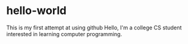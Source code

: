 # hello-world
This is my first attempt at using github
Hello, I'm a college CS student interested in learning computer programming.
